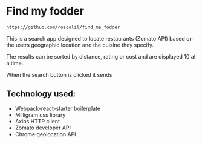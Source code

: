 # Find my fodder

```
https://github.com/roscolil/find_me_fodder

```

This is a search app designed to locate restaurants (Zomato API) based on the users geographic location and the cuisine they specify.

The results can be sorted by distance, rating or cost and are displayed 10 at a time.

When the search button is clicked it sends





## Technology used:
* Webpack-react-starter boilerplate
* Milligram css library
* Axios HTTP client
* Zomato developer API
* Chrome geolocation API
